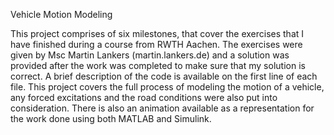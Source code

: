 Vehicle Motion Modeling

This project comprises of six milestones, that cover the exercises that I have finished during a course from RWTH Aachen. 
The exercises were given by Msc Martin Lankers (martin.lankers.de) and a solution was provided after the work was completed 
to make sure that my solution is correct. 
A brief description of the code is available on the first line of each file. 
This project covers the full process of modeling the motion of a vehicle, any forced excitations and the road conditions were also put into consideration. 
There is also an animation available as a representation for the work done using both MATLAB and Simulink.
